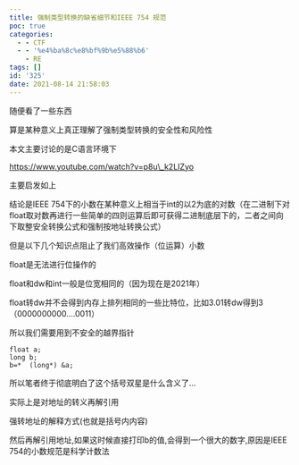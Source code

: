 ```yaml
---
title: 强制类型转换的缺省细节和IEEE 754 规范
poc: true
categories:
  - - CTF
  - - '%e4%ba%8c%e8%bf%9b%e5%88%b6'
    - RE
tags: []
id: '325'
date: 2021-08-14 21:58:03
---
```


随便看了一些东西

算是某种意义上真正理解了强制类型转换的安全性和风险性

本文主要讨论的是C语言环境下

https://www.youtube.com/watch?v=p8u\_k2LIZyo

主要启发如上

结论是IEEE 754下的小数在某种意义上相当于int的以2为底的对数（在二进制下对float取对数再进行一些简单的四则运算后即可获得二进制底层下的，二者之间向下取整安全转换公式和强制按地址转换公式）

但是以下几个知识点阻止了我们高效操作（位运算）小数

float是无法进行位操作的

float和dw和int一般是位宽相同的（因为现在是2021年）

float转dw并不会得到内存上排列相同的一些比特位，比如3.01转dw得到3（0000000000....0011）

所以我们需要用到不安全的越界指针

```
float a;
long b;
b=*  (long*) &a;
```

所以笔者终于彻底明白了这个括号双星是什么含义了...

实际上是对地址的转义再解引用

强转地址的解释方式(也就是括号内内容)

然后再解引用地址,如果这时候直接打印b的值,会得到一个很大的数字,原因是IEEE 754的小数规范是科学计数法